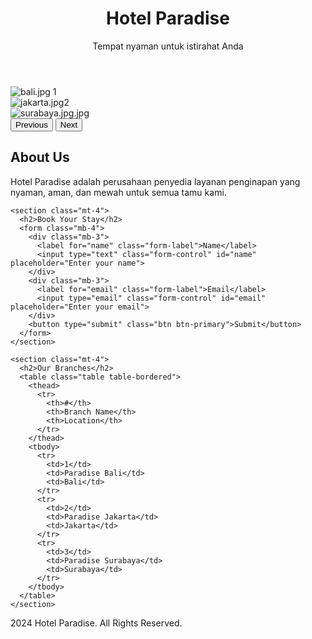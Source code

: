 <!DOCTYPE html>
<html lang="en">
<head>
  <meta charset="UTF-8">
  <meta name="viewport" content="width=device-width, initial-scale=1.0">
  <title>Hotel Services</title>
  <link rel="stylesheet" href="style.css">
  <link href="https://cdn.jsdelivr.net/npm/bootstrap@5.3.0-alpha3/dist/css/bootstrap.min.css" rel="stylesheet">
</head>
<body>
  <header class="bg-dark text-white text-center py-4">
    <h1>Hotel Paradise</h1>
    <p>Tempat nyaman untuk istirahat Anda</p>
  </header>

  <main class="container mt-4">
   <div id="hotelCarousel" class="carousel slide" data-bs-ride="carousel">
      <div class="carousel-inner">
        <div class="carousel-item active">
          <img src="bali.jpg" class="d-block w-100" alt="bali.jpg 1">
        </div>
        <div class="carousel-item">
          <img src="jakarta.jpg" class="d-block w-100" alt="jakarta.jpg2">
        </div>
        <div class="carousel-item">
          <img src="surabaya.jpg" class="d-block w-100" alt="surabaya.jpg.jpg">
        </div>
      </div>
      <button class="carousel-control-prev" type="button" data-bs-target="#hotelCarousel" data-bs-slide="prev">
        <span class="carousel-control-prev-icon" aria-hidden="true"></span>
        <span class="visually-hidden">Previous</span>
      </button>
      <button class="carousel-control-next" type="button" data-bs-target="#hotelCarousel" data-bs-slide="next">
        <span class="carousel-control-next-icon" aria-hidden="true"></span>
        <span class="visually-hidden">Next</span>
      </button>
    </div>
    <section class="mt-4">
      <h2>About Us</h2>
      <p>Hotel Paradise adalah perusahaan penyedia layanan penginapan yang nyaman, aman, dan mewah untuk semua tamu kami.</p>
    </section>
   
    <section class="mt-4">
      <h2>Book Your Stay</h2>
      <form class="mb-4">
        <div class="mb-3">
          <label for="name" class="form-label">Name</label>
          <input type="text" class="form-control" id="name" placeholder="Enter your name">
        </div>
        <div class="mb-3">
          <label for="email" class="form-label">Email</label>
          <input type="email" class="form-control" id="email" placeholder="Enter your email">
        </div>
        <button type="submit" class="btn btn-primary">Submit</button>
      </form>
    </section>

    <section class="mt-4">
      <h2>Our Branches</h2>
      <table class="table table-bordered">
        <thead>
          <tr>
            <th>#</th>
            <th>Branch Name</th>
            <th>Location</th>
          </tr>
        </thead>
        <tbody>
          <tr>
            <td>1</td>
            <td>Paradise Bali</td>
            <td>Bali</td>
          </tr>
          <tr>
            <td>2</td>
            <td>Paradise Jakarta</td>
            <td>Jakarta</td>
          </tr>
          <tr>
            <td>3</td>
            <td>Paradise Surabaya</td>
            <td>Surabaya</td>
          </tr>
        </tbody>
      </table>
    </section>
  </main>

  <footer class="bg-dark text-white text-center py-3">
    <p>2024 Hotel Paradise. All Rights Reserved.</p>
  </footer>

  <script src="https://cdn.jsdelivr.net/npm/bootstrap@5.3.0-alpha3/dist/js/bootstrap.bundle.min.js"></script>
</body>
</html>
